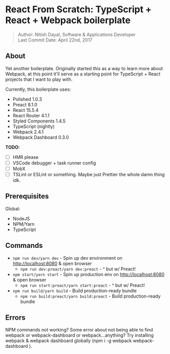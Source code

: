 # React From Scratch: TypeScript + React + Webpack boilerplate

> Author: Nitish Dayal, Software & Applications Developer  
> Last Commit Date: April 22nd, 2017

## About

Yet another boilerplate. Originally started this as a way to learn more about Webpack,
  at this point it'll serve as a starting point for TypeScript + React projects that
  I want to play with.

Currently, this boilerplate uses:

-   Polished 1.0.3
-   Preact 8.1.0
-   React 15.5.4
-   React Router 4.1.1
-   Styled Components 1.4.5
-   TypeScript (nightly)
-   Webpack 2.4.1
-   Webpack Dashboard 0.3.0

**TODO:**

-   [ ] HMR please
-   [ ] VSCode debugger + task runner config
-   [ ] MobX
-   [ ] TSLint or ESLint or something. Maybe just Prettier the whole damn thing idk.

## Prerequisites

Global:

-   NodeJS
-   NPM/Yarn
-   TypeScript

## Commands

-   `npm run dev/yarn dev` - Spin up dev environment on <http://localhost:8080> & open browser
    -   `npm run dev:preact/yarn dev:preact` - ^ but w/ Preact!
-   `npm start/yarn start` - Spin up production env on <http://localhost:8080> & open browser
    -   `npm run start:preact/yarn start:preact` - ^ but w/ Preact!
-   `npm run build/yarn build` - Build production-ready bundle
    -   `npm run build:preact/yarn build:preact` - Build production-ready bundle

## Errors

NPM commands not working? Some error about not being able to find webpack or
  webpack-dashboard or webpack...anything? Try installing webpack & webpack dashboard
  globally (npm i -g webpack webpack-dashboard ).
